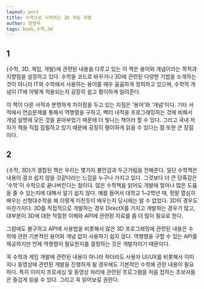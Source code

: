 ```yaml
---
layout: post
title: 수학으로 시작하는 3D 게임 개발
author: 양영욱
tags: book,수학,3d
---
```


## 1
{수학, 3D, 게임, 개발}에 관련된 내용을 다루고 있는 이 책은 용어와 개념이라는 목적과 지향점을 설정하고 있다. 수학을 코드로 바꾸거나 3D에 관련된 다양한 기법을 소개하는 것이 아니라 IT와 수학에서 사용하는 용어를 매우 꼼꼼하게 정의하고 있으며, 수학적 개념이 IT에 어떻게 적용되는지 굉장히 쉽고 평이하게 알려준다.

이 책이 다른 서적과 분명하게 차이점을 두고 있는 지점은 '용어'와 '개념'이다. 기타 서적에서 연습문제를 통해서 역행렬을 구하고, 벡터 내적을 프로그래밍하는 것에 비해서 개념 설명에 모든 것을 쏟아부었기 때문에 더 빛나는 책이라 할 수 있다. 그리고 국내 저자가 책을 직접 집필하고 있기 때문에 굉장히 평이하게 읽을 수 있다는 점 또한 큰 장점이다.

## 2
{수학, 3D}가 결합된 책은 우리는 몇가지 불안감과 두근거림을 전해준다. 일단 수학책은 내용이 결코 쉽지 않을 것같다라는 느낌을 누구나 가지고 있다. 그것보다 더 큰 당혹감은 '수학'이 수학으로 끝나버린다는 점이다. 많은 수학책을 읽어도 개발에 얼마나 많은 도움을 줄 수 있는지에 대해서 알기 쉽지 않다. 예를 들어서 대학교 1~2학년 때, 정말 열심히 배우는 선형대수학을 왜 이렇게 미친듯이 배우는지 당시에는 알 수 없었다. 3D의 경우도 마찬가지다. 3D를 직접적으로 개발하는 경우 DirectX를 가지고 개발하는 경우가 많고, 대부분이 3D에 대한 적절한 이해와 API에 관련된 자료를 좀 더 많이 필요로 한다.

그럼에도 불구하고 API에 사용법을 비롯해서 많은 3D 프로그래밍에 관련된 내용은 수학에 관한 기본적인 용어와 개념 없이 사용하기 쉽지 않다. 역행렬을 구할 수 있는 API를 제공하지만 언제 역행렬이 필요한지를 결정하는 것은 개발자이기 때문이다.

꼭 수학과 게임 개발에 관련된 내용이 아니라 하더라도 사용자 UI/UX를 비롯해서 이미지나 동영상에 관련된 개발을 진행하게 될 경우에도 기본적인 수학에 관한 내용이 필요하다. 특히 이미지 프로세싱 및 동영상 처리에 관련된 프로그램을 처음 접하는 초보자들은 즐겁게 읽을 수 있다. 그리고 꼭 읽어보길 권한다.